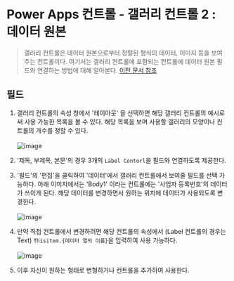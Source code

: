 # Power Apps 컨트롤 - 갤러리 컨트롤 2 : 데이터 원본
> 갤러리 컨트롤은 데이터 원본으로부터 정렬된 형식의 데이터, 이미지 등을 보여주는 컨트롤이다. 여기서는 갤러리 컨트롤에 포함되는 컨트롤에 데이터 원본 필드와 연결하는 방법에 대해 알아본다. [이전 문서 참조](https://nanenchanga.tistory.com/entry/Power-Apps-%EC%BB%A8%ED%8A%B8%EB%A1%A4-%EA%B0%A4%EB%9F%AC%EB%A6%AC-%EC%BB%A8%ED%8A%B8%EB%A1%A4-1-%EB%8D%B0%EC%9D%B4%ED%84%B0-%EC%9B%90%EB%B3%B8)

## 필드

1. 갤러리 컨트롤의 속성 창에서 '레이아웃' 을 선택하면 해당 갤러리 컨트롤의 예시로써 사용 가능한 목록을 볼 수 있다. 해당 목록을 보며 사용할 갤러리의 모양이나 컨트롤의 개수를 정할 수 있다.<br><br>![image](https://user-images.githubusercontent.com/39551265/178485879-1cb53314-631d-45c9-b1b9-18dbb01654fe.png)<br>

2. '제목, 부제목, 본문'의 경우 3개의 `Label Contorl`을 필드와 연결하도록 제공한다.

3. '필드'의 '편집'을 클릭하여 '데이터'에서 갤러리 컨트롤에서 보여줄 필드를 선택 가능하다. 아래 이미지에서는 'Body1' 이라는 컨트롤에는 '사업자 등록번호'의 데이터가 쓰이게 된다. 해당 데이터를 변경하면서 원하는 위치에 데이터가 사용되도록 변경한다.<br><br>![image](https://user-images.githubusercontent.com/39551265/178486580-0d145941-1855-4299-a174-8f21ce9368b9.png)<br>

4. 만약 직접 컨트롤에서 변경하려면 해당 컨트롤의 속성에서 (Label 컨트롤의 경우는 Text) `Thisitem.{데이터 열의 이름}`을 입력하여 사용 가능하다.<br><br>![image](https://user-images.githubusercontent.com/39551265/178487429-343dc92c-d196-43ac-82dc-89013a87f0b5.png)<br>

5. 이후 자신이 원하는 형태로 변형하거나 컨트롤을 추가하여 사용한다.